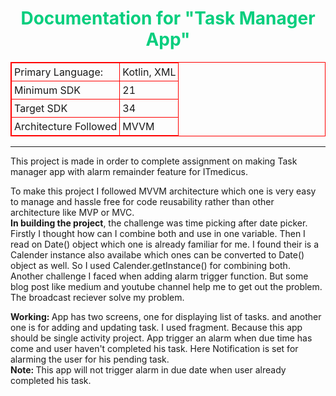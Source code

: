 <h1 style="text-align: center; color: #06ce7e;">Documentation for "Task Manager App"</h1>
    <table style="width:100%; border: 1px solid red; border-collapse: collapse;">
        <tr>
            <td style="border: 1px solid red;padding:4px;">Primary Language: </td>
            <td style="border: 1px solid red;padding:4px;">Kotlin, XML</td>
        </tr>
        <tr>
            <td style="border: 1px solid red;padding:4px;">Minimum SDK</td>
            <td style="border: 1px solid red;padding:4px;">21</td>
        </tr>
        <tr>
            <td style="border: 1px solid red;padding:4px;">Target SDK</td>
            <td style="border: 1px solid red;padding:4px;">34</td>
        </tr>
        <tr>
            <td style="border: 1px solid red;padding:4px;">Architecture Followed</td>
            <td style="border: 1px solid red;padding:4px;">MVVM</td>
        </tr>
    </table>
<hr>
<p>
    This project is made in order to complete assignment on making Task manager app with alarm remainder feature for ITmedicus.
</p>
<p>
    To make this project I followed MVVM architecture which one is very easy to manage and hassle free for code reusability rather than other architecture like MVP or MVC.
    <br>
   <b> In building the project</b>, the challenge was time picking after date picker. Firstly I thought how can I combine both and use in one variable. Then I read on Date() object which one is already familiar for me. I found their is a Calender instance also availabe which ones can be converted to Date() object as well. So I used Calender.getInstance() for combining both.
    <br>
    Another challenge I faced when adding alarm trigger function. But some blog post like medium and youtube channel help me to get out the problem. The broadcast reciever solve my problem. 
     <br>
</p>
<p>
    <strong>Working: </strong> App has two screens, one for displaying list of tasks. and another one is for adding and updating task. I used fragment. Because this app should be single activity project.
    App trigger an alarm when due time has come and user haven't completed his task. Here Notification is set for alarming the user for his pending task. 
    <br>
    <b>Note: </b>This app will not trigger alarm in due date when user already completed his task. 
</p>